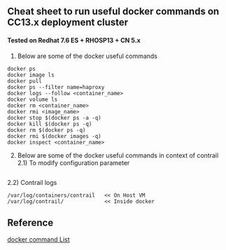 ## Cheat sheet to run useful docker commands on CC13.x deployment cluster 
#### Tested on Redhat 7.6 ES + RHOSP13 + CN 5.x

1) Below are some of the docker useful commands 
```
docker ps
docker image ls
docker pull
docker ps --filter name=haproxy
docker logs --follow <container_name>
docker volume ls
docker rm <container_name>
docker rmi <image_name>
docker stop $(docker ps -a -q)
docker kill $(docker ps -q)
docker rm $(docker ps -q)
docker rmi $(docker images -q)
docker inspect <container_name>
```
2) Below are some of the docker useful commands in context of contrail
2.1) To modify configuration parameter
```
```
2.2) Contrail logs
```
/var/log/containers/contrail   << On Host VM
/var/log/contrail/             << Inside docker
```

## Reference
[docker command List](https://docker.com)
